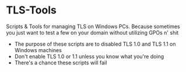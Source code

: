 # TLS-Tools
Scripts &amp; Tools for managing TLS on Windows PCs. Because sometimes you just want to test a few on your domain without utilizing GPOs n' shit

- The purpose of these scripts are to disabled TLS 1.0 and TLS 1.1 on Windows machines
- Don't enable TLS 1.0 or 1.1 unless you know what you're doing
- There's a chance these scripts will fail
